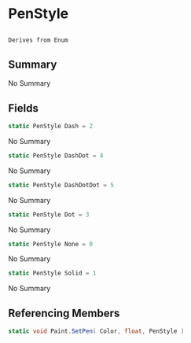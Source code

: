 # PenStyle

## 
```c#
Derives from Enum
```

## Summary

No Summary
## Fields

```c#
static PenStyle Dash = 2
```
No Summary
```c#
static PenStyle DashDot = 4
```
No Summary
```c#
static PenStyle DashDotDot = 5
```
No Summary
```c#
static PenStyle Dot = 3
```
No Summary
```c#
static PenStyle None = 0
```
No Summary
```c#
static PenStyle Solid = 1
```
No Summary
## Referencing Members

```c#
static void Paint.SetPen( Color, float, PenStyle ) 
```
